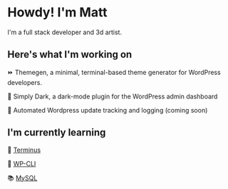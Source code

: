 # Howdy! I'm Matt

I'm a full stack developer and 3d artist.

## Here's what I'm working on

:fast_forward: Themegen, a minimal, terminal-based theme generator for WordPress developers.

:flashlight: Simply Dark, a dark-mode plugin for the WordPress admin dashboard

:rocket: Automated Wordpress update tracking and logging (coming soon)

## I'm currently learning

🦾 [Terminus](https://github.com/pantheon-systems/terminus)

🤖 [WP-CLI](https://wp-cli.org/)

📚 [MySQL](https://mysql.com)

